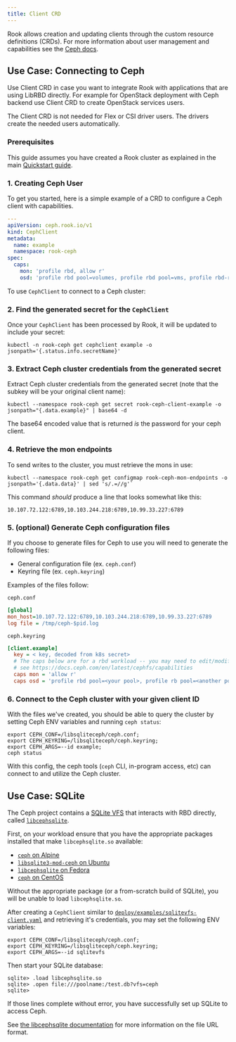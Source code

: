 ```yaml
---
title: Client CRD
---
```


Rook allows creation and updating clients through the custom resource definitions (CRDs).
For more information about user management and capabilities see the [Ceph docs](https://docs.ceph.com/docs/master/rados/operations/user-management/).

## Use Case: Connecting to Ceph

Use Client CRD in case you want to integrate Rook with applications that are using LibRBD directly.
For example for OpenStack deployment with Ceph backend use Client CRD to create OpenStack services users.

The Client CRD is not needed for Flex or CSI driver users. The drivers create the needed users automatically.

### Prerequisites

This guide assumes you have created a Rook cluster as explained in the main [Quickstart guide](../Getting-Started/quickstart.md).

### 1. Creating Ceph User

To get you started, here is a simple example of a CRD to configure a Ceph client with capabilities.

```yaml
---
apiVersion: ceph.rook.io/v1
kind: CephClient
metadata:
  name: example
  namespace: rook-ceph
spec:
  caps:
    mon: 'profile rbd, allow r'
    osd: 'profile rbd pool=volumes, profile rbd pool=vms, profile rbd-read-only pool=images'
```

To use `CephClient` to connect to a Ceph cluster:

### 2. Find the generated secret for the `CephClient`

Once your `CephClient` has been processed by Rook, it will be updated to include your secret:

```console
kubectl -n rook-ceph get cephclient example -o jsonpath='{.status.info.secretName}'
```

### 3. Extract Ceph cluster credentials from the generated secret

Extract Ceph cluster credentials from the generated secret (note that the subkey will be your original client name):

```console
kubectl --namespace rook-ceph get secret rook-ceph-client-example -o jsonpath="{.data.example}" | base64 -d
```

The base64 encoded value that is returned *is* the password for your ceph client.

### 4. Retrieve the mon endpoints

To send writes to the cluster, you must retrieve the mons in use:

```console
kubectl --namespace rook-ceph get configmap rook-ceph-mon-endpoints -o jsonpath='{.data.data}' | sed 's/.=//g'`
```

This command *should* produce a line that looks somewhat like this:

```
10.107.72.122:6789,10.103.244.218:6789,10.99.33.227:6789
```

### 5. (optional) Generate Ceph configuration files

If you choose to generate files for Ceph to use you will need to generate the following files:

- General configuration file (ex. `ceph.conf`)
- Keyring file (ex. `ceph.keyring`)

Examples of the files follow:

`ceph.conf`
```ini
[global]
mon_host=10.107.72.122:6789,10.103.244.218:6789,10.99.33.227:6789
log file = /tmp/ceph-$pid.log
```

`ceph.keyring`
```ini
[client.example]
  key = < key, decoded from k8s secret>
  # The caps below are for a rbd workload -- you may need to edit/modify these capabilities for other workloads
  # see https://docs.ceph.com/en/latest/cephfs/capabilities
  caps mon = 'allow r'
  caps osd = 'profile rbd pool=<your pool>, profile rb pool=<another pool>'
```

### 6. Connect to the Ceph cluster with your given client ID

With the files we've created, you should be able to query the cluster by setting Ceph ENV variables and running `ceph status`:

```
export CEPH_CONF=/libsqliteceph/ceph.conf;
export CEPH_KEYRING=/libsqliteceph/ceph.keyring;
export CEPH_ARGS=--id example;
ceph status
```

With this config, the ceph tools (`ceph` CLI, in-program access, etc) can connect to and utilize the Ceph cluster.

## Use Case: SQLite

The Ceph project contains a [SQLite VFS][sqlite-vfs] that interacts with RBD directly, called [`libcephsqlite`][libcephsqlite].

First, on your workload ensure that you have the appropriate packages installed that make `libcephsqlite.so` available:

- [`ceph` on Alpine](https://pkgs.alpinelinux.org/package/edge/community/x86_64/ceph)
- [`libsqlite3-mod-ceph` on Ubuntu](https://pkgs.alpinelinux.org/package/edge/community/x86_64/ceph)
- [`libcephsqlite` on Fedora](https://pkgs.org/search/?q=libcephsqlite)
- [`ceph` on CentOS](https://cbs.centos.org/koji/packageinfo?packageID=534)

Without the appropriate package (or a from-scratch build of SQLite), you will be unable to load `libcephsqlite.so`.

After creating a `CephClient` similar to [`deploy/examples/sqlitevfs-client.yaml`](https://github.com/rook/rook/blob/master/deploy/examples/sqlitevfs-client.yaml) and retrieving it's credentials, you may set the following ENV variables:

```console
export CEPH_CONF=/libsqliteceph/ceph.conf;
export CEPH_KEYRING=/libsqliteceph/ceph.keyring;
export CEPH_ARGS=--id sqlitevfs
```

Then start your SQLite database:

```console
sqlite> .load libcephsqlite.so
sqlite> .open file:///poolname:/test.db?vfs=ceph
sqlite>
```

If those lines complete without error, you have successfully set up SQLite to access Ceph.

See [the libcephsqlite documentation][libcephsqlite] for more information on the file URL format.

[libcephsqlite]: https://docs.ceph.com/en/latest/rados/api/libcephsqlite/
[sqlite-vfs]: https://www.sqlite.org/vfs.html
